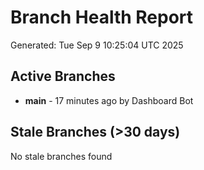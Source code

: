 # Branch Health Report
Generated: Tue Sep  9 10:25:04 UTC 2025

## Active Branches
- **main** - 17 minutes ago by Dashboard Bot

## Stale Branches (>30 days)
No stale branches found
